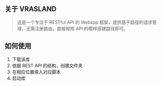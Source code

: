## 关于 VRASLAND

> 这是一个专注于 RESTful API 的 Webapp 框架，提供基于路径的请求管理，无需注册路由，直接按照 API 的模样搭建路径即可。

## 如何使用

1. 下载该库
2. 依据 REST API 的结构，创建文件夹
3. 在相应位置填入对应脚本
4. 启动库